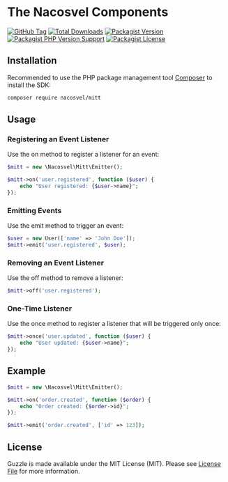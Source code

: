 # The Nacosvel Components

[![GitHub Tag](https://img.shields.io/github/v/tag/nacosvel/mitt)](https://github.com/nacosvel/mitt/tags)
[![Total Downloads](https://img.shields.io/packagist/dt/nacosvel/mitt?style=flat-square)](https://packagist.org/packages/nacosvel/mitt)
[![Packagist Version](https://img.shields.io/packagist/v/nacosvel/mitt)](https://packagist.org/packages/nacosvel/mitt)
[![Packagist PHP Version Support](https://img.shields.io/packagist/php-v/nacosvel/mitt)](https://github.com/nacosvel/mitt)
[![Packagist License](https://img.shields.io/github/license/nacosvel/mitt)](https://github.com/nacosvel/mitt)

## Installation

Recommended to use the PHP package management tool [Composer](https://getcomposer.org/) to install the SDK:

```bash
composer require nacosvel/mitt
```

## Usage

### Registering an Event Listener

Use the on method to register a listener for an event:

```php
$mitt = new \Nacosvel\Mitt\Emitter();

$mitt->on('user.registered', function ($user) {
    echo "User registered: {$user->name}";
});
```

### Emitting Events

Use the emit method to trigger an event:

```php
$user = new User(['name' => 'John Doe']);
$mitt->emit('user.registered', $user);
```

### Removing an Event Listener

Use the off method to remove a listener:

```php
$mitt->off('user.registered');
```

### One-Time Listener

Use the once method to register a listener that will be triggered only once:

```php
$mitt->once('user.updated', function ($user) {
    echo "User updated: {$user->name}";
});
```

## Example

```php
$mitt = new \Nacosvel\Mitt\Emitter();

$mitt->on('order.created', function ($order) {
    echo "Order created: {$order->id}";
});

$mitt->emit('order.created', ['id' => 123]);
```

## License

Guzzle is made available under the MIT License (MIT). Please see [License File](LICENSE) for more information.
